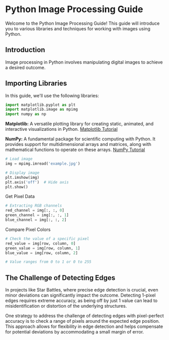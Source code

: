 # Python Image Processing Guide

Welcome to the Python Image Processing Guide! This guide will introduce you to various libraries and techniques for working with images using Python.

## Introduction

Image processing in Python involves manipulating digital images to achieve a desired outcome.

## Importing Libraries

In this guide, we'll use the following libraries:

```python
import matplotlib.pyplot as plt
import matplotlib.image as mpimg
import numpy as np
```


**Matplotlib:** A versatile plotting library for creating static, animated, and interactive visualizations in Python. [Matplotlib Tutorial](https://matplotlib.org/stable/tutorials/images.html)

**NumPy:** A fundamental package for scientific computing with Python. It provides support for multidimensional arrays and matrices, along with mathematical functions to operate on these arrays. [NumPy Tutorial](https://numpy.org/doc/stable/user/)

```python
# Load image
img = mpimg.imread('example.jpg')

# Display image
plt.imshow(img)
plt.axis('off')  # Hide axis
plt.show()
```
Get Pixel Data
```python
# Extracting RGB channels
red_channel = img[:, :, 0]
green_channel = img[:, :, 1]
blue_channel = img[:, :, 2]
```
Compare Pixel Colors
```python
# Check the value of a specific pixel
red_value = img[row, column, 0]
green_value = img[row, column, 1]
blue_value = img[row, column, 2]

# Value ranges from 0 to 1 or 0 to 255
```

## The Challenge of Detecting Edges
In projects like Star Battles, where precise edge detection is crucial, even minor deviations can significantly impact the outcome. Detecting 1-pixel edges requires extreme accuracy, as being off by just 1 value can lead to misidentification or distortion of the underlying structures.

One strategy to address the challenge of detecting edges with pixel-perfect accuracy is to check a range of pixels around the expected edge position. This approach allows for flexibility in edge detection and helps compensate for potential deviations by accommodating a small margin of error.